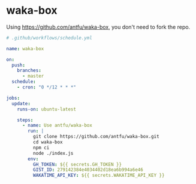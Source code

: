 # waka-box

Using <https://github.com/antfu/waka-box>, you don't need to fork the repo.

```yml
# .github/workflows/schedule.yml

name: waka-box

on:
  push:
    branches:
      - master
  schedule:
    - cron: "0 */12 * * *"

jobs:
  update:
    runs-on: ubuntu-latest

    steps:
      - name: Use antfu/waka-box
        run: |
          git clone https://github.com/antfu/waka-box.git
          cd waka-box
          npm ci
          node ./index.js
        env:
          GH_TOKEN: ${{ secrets.GH_TOKEN }}
          GIST_ID: 279142384e4034402d18ea6b994a6e46
          WAKATIME_API_KEY: ${{ secrets.WAKATIME_API_KEY }}
```
